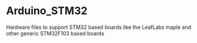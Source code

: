 Arduino_STM32
=============

Hardware files to support STM32 based boards like the LeafLabs maple and other generic STM32F103 based boards
